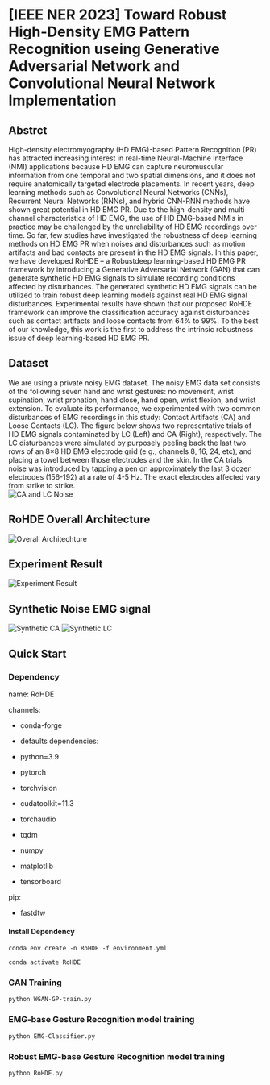 # [IEEE NER 2023] Toward Robust High-Density EMG Pattern Recognition useing Generative Adversarial Network and Convolutional Neural Network Implementation

## Abstrct
High-density electromyography (HD EMG)-based Pattern Recognition (PR) has attracted increasing interest in real-time Neural-Machine Interface (NMI) applications because HD EMG can capture neuromuscular information from one temporal and two spatial dimensions, and it does not require anatomically targeted electrode placements. In recent years, deep learning methods such as Convolutional Neural Networks (CNNs), Recurrent Neural Networks (RNNs), and hybrid CNN-RNN methods have shown great potential in HD EMG PR. Due to the high-density and multi-channel characteristics of HD EMG, the use of HD EMG-based NMIs in practice may be challenged by the unreliability of HD EMG recordings over time. So far, few studies have investigated the robustness of deep learning methods on HD EMG PR when noises and disturbances such as motion artifacts and bad contacts are present in the HD EMG signals. In this paper, we have developed RoHDE – a Robustdeep learning-based HD EMG PR framework by introducing a Generative Adversarial Network (GAN) that can generate synthetic HD EMG signals to simulate recording conditions affected by disturbances. The generated synthetic HD EMG signals can be utilized to train robust deep learning models against real HD EMG signal disturbances. Experimental results have shown that our proposed RoHDE framework can improve the classification accuracy against disturbances such as contact artifacts and loose contacts from 64% to 99%. To the best of our knowledge, this work is the first to address the intrinsic robustness issue of deep learning-based HD EMG PR.
## Dataset
We are using a private noisy EMG dataset.
The noisy EMG data set consists of the following seven hand and wrist gestures: no movement, wrist supination, wrist pronation, hand close, hand open, wrist flexion, and wrist extension. To evaluate its performance, we experimented with two common disturbances of EMG recordings in this study: Contact Artifacts (CA) and Loose Contacts (LC). The figure below shows two representative trials of HD EMG signals contaminated by LC (Left) and CA (Right), respectively. The LC disturbances were simulated by purposely peeling back the last two rows of an 8×8 HD EMG electrode grid (e.g., channels 8, 16, 24, etc), and placing a towel between those electrodes and the skin. In the CA trials, noise was introduced by tapping a pen on approximately the last 3 dozen electrodes (156-192) at a rate of 4-5 Hz. The exact electrodes affected vary from strike to strike.  
![CA and LC Noise](Images/HD_EMG_LC_CA.png)
## RoHDE Overall Architecture
![Overall Architechture](Images/Overall_Achiecture.png)

## Experiment Result
![Experiment Result](Images/Experiment.png)

## Synthetic Noise EMG signal
![Synthetic CA](Images/Synthetic%20CA.png)
![Synthetic LC](Images/Synthetic%20LC.png)

## Quick Start
### Dependency
  name: RoHDE
  
channels:

  - conda-forge
  - defaults
dependencies:

  - python=3.9
  - pytorch
  - torchvision
  - cudatoolkit=11.3
  - torchaudio
  - tqdm
  - numpy
  - matplotlib
  - tensorboard
    
pip:

  - fastdtw
  
#### Install Dependency
```
conda env create -n RoHDE -f environment.yml
```
```
conda activate RoHDE
```

### GAN Training
```
python WGAN-GP-train.py
```
### EMG-base Gesture Recognition model training
```
python EMG-Classifier.py
```
### Robust  EMG-base Gesture Recognition model training
```
python RoHDE.py
```
